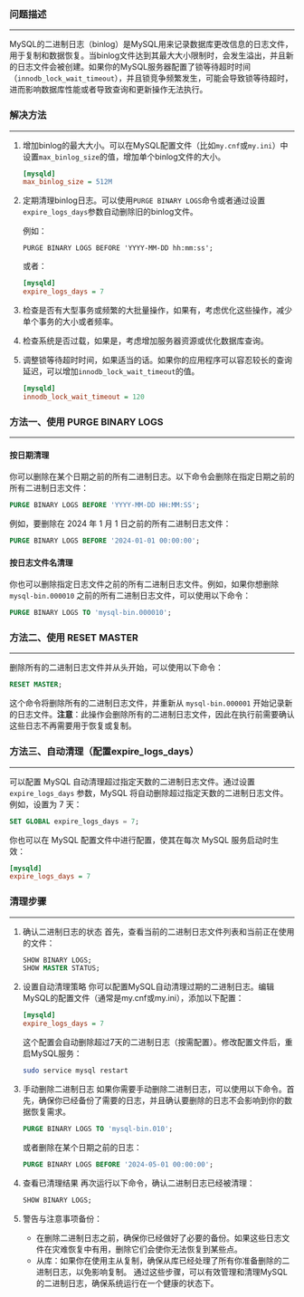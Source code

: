 ### 问题描述

---

MySQL的二进制日志（binlog）是MySQL用来记录数据库更改信息的日志文件，用于复制和数据恢复。当binlog文件达到其最大大小限制时，会发生溢出，并且新的日志文件会被创建。如果你的MySQL服务器配置了锁等待超时时间（`innodb_lock_wait_timeout`），并且锁竞争频繁发生，可能会导致锁等待超时，进而影响数据库性能或者导致查询和更新操作无法执行。



### 解决方法

---

1. 增加binlog的最大大小。可以在MySQL配置文件（比如`my.cnf`或`my.ini`）中设置`max_binlog_size`的值，增加单个binlog文件的大小。

   ```ini
   [mysqld]
   max_binlog_size = 512M
   ```

2. 定期清理binlog日志。可以使用`PURGE BINARY LOGS`命令或者通过设置`expire_logs_days`参数自动删除旧的binlog文件。

   例如：

   ```mysql
   PURGE BINARY LOGS BEFORE 'YYYY-MM-DD hh:mm:ss';
   ```

   或者：

   ```ini
   [mysqld]
   expire_logs_days = 7
   ```

3. 检查是否有大型事务或频繁的大批量操作，如果有，考虑优化这些操作，减少单个事务的大小或者频率。

4. 检查系统是否过载，如果是，考虑增加服务器资源或优化数据库查询。

5. 调整锁等待超时时间，如果适当的话。如果你的应用程序可以容忍较长的查询延迟，可以增加`innodb_lock_wait_timeout`的值。

   ```ini
   [mysqld]
   innodb_lock_wait_timeout = 120
   ```



### 方法一、使用 PURGE BINARY LOGS

---

#### 按日期清理

你可以删除在某个日期之前的所有二进制日志。以下命令会删除在指定日期之前的所有二进制日志文件：

```sql
PURGE BINARY LOGS BEFORE 'YYYY-MM-DD HH:MM:SS';
```

例如，要删除在 2024 年 1 月 1 日之前的所有二进制日志文件：

```sql
PURGE BINARY LOGS BEFORE '2024-01-01 00:00:00';
```

#### 按日志文件名清理

你也可以删除指定日志文件之前的所有二进制日志文件。例如，如果你想删除 `mysql-bin.000010` 之前的所有二进制日志文件，可以使用以下命令：

```sql
PURGE BINARY LOGS TO 'mysql-bin.000010';
```



### 方法二、使用 RESET MASTER

---

删除所有的二进制日志文件并从头开始，可以使用以下命令：

```sql
RESET MASTER;
```

这个命令将删除所有的二进制日志文件，并重新从 `mysql-bin.000001` 开始记录新的日志文件。**注意**：此操作会删除所有的二进制日志文件，因此在执行前需要确认这些日志不再需要用于恢复或复制。



### 方法三、自动清理（配置expire_logs_days）

---

可以配置 MySQL 自动清理超过指定天数的二进制日志文件。通过设置 `expire_logs_days` 参数，MySQL 将自动删除超过指定天数的二进制日志文件。例如，设置为 7 天：

```sql
SET GLOBAL expire_logs_days = 7;
```

你也可以在 MySQL 配置文件中进行配置，使其在每次 MySQL 服务启动时生效：

```ini
[mysqld]
expire_logs_days = 7
```



### 清理步骤

---

1. 确认二进制日志的状态 首先，查看当前的二进制日志文件列表和当前正在使用的文件：

   ```sql
   SHOW BINARY LOGS;
   SHOW MASTER STATUS;
   ```

2. 设置自动清理策略 你可以配置MySQL自动清理过期的二进制日志。编辑MySQL的配置文件（通常是my.cnf或my.ini），添加以下配置：

   ```ini
   [mysqld]
   expire_logs_days = 7 
   ```

   这个配置会自动删除超过7天的二进制日志（按需配置）。修改配置文件后，重启MySQL服务：

   ```bash
   sudo service mysql restart
   ```

3. 手动删除二进制日志 如果你需要手动删除二进制日志，可以使用以下命令。首先，确保你已经备份了需要的日志，并且确认要删除的日志不会影响到你的数据恢复需求。

   ```sql
   PURGE BINARY LOGS TO 'mysql-bin.010'; 
   ```

   或者删除在某个日期之前的日志：

   ```sql
   PURGE BINARY LOGS BEFORE '2024-05-01 00:00:00';
   ```

4. 查看已清理结果 再次运行以下命令，确认二进制日志已经被清理：

   ```sql
   SHOW BINARY LOGS;
   ```

5. 警告与注意事项备份：

   - 在删除二进制日志之前，确保你已经做好了必要的备份。如果这些日志文件在灾难恢复中有用，删除它们会使你无法恢复到某些点。
   - 从库：如果你在使用主从复制，确保从库已经处理了所有你准备删除的二进制日志，以免影响复制。 通过这些步骤，可以有效管理和清理MySQL的二进制日志，确保系统运行在一个健康的状态下。